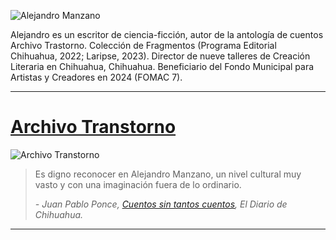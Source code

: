 ![Alejandro Manzano](/images/portait-1a.jpg)

Alejandro es un escritor de ciencia-ficción, autor de la antología de cuentos Archivo Trastorno. Colección de Fragmentos (Programa Editorial Chihuahua, 2022; Laripse, 2023). Director de nueve talleres de Creación Literaria en Chihuahua, Chihuahua. Beneficiario del Fondo Municipal para Artistas y Creadores en 2024 (FOMAC 7).

---

# [Archivo Transtorno](https://www.amazon.com.mx/Archivo-Trastorno-Colecci%C3%B3n-fragmentos-Spanish/dp/6078244663?ufe=app_do%3Aamzn1.fos.de93fa6a-174c-4df7-be7c-5bc8e9c5a71b)

![Archivo Transtorno](/images/at2.jpg)

> Es digno reconocer en Alejandro Manzano, un nivel cultural muy vasto y con una imaginación fuera de lo ordinario.
>
> _- Juan Pablo Ponce, [Cuentos sin tantos cuentos](https://www.eldiariodechihuahua.mx/opinion/cuentos-sin-tantos-cuentos-20221129-1998193.html), El Diario de Chihuahua._

---
